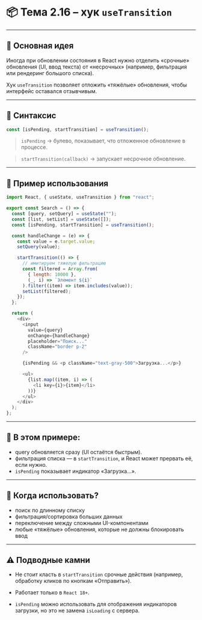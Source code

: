 # 📦 Тема 2.16 – хук `useTransition`

---

## 🚀 Основная идея

Иногда при обновлении состояния в React нужно отделить «срочные» обновления (UI, ввод текста) от «несрочных» (например, фильтрация или рендеринг большого списка).

Хук `useTransition` позволяет отложить «тяжёлые» обновления, чтобы интерфейс оставался отзывчивым.

---

## 🔹 Синтаксис

```javascript
const [isPending, startTransition] = useTransition();
```

> `isPending` → булево, показывает, что отложенное обновление в процессе.

> `startTransition(callback)` → запускает несрочное обновление.

---

## 🔹 Пример использования

```javascript
import React, { useState, useTransition } from "react";

export const Search = () => {
  const [query, setQuery] = useState("");
  const [list, setList] = useState([]);
  const [isPending, startTransition] = useTransition();

  const handleChange = (e) => {
    const value = e.target.value;
    setQuery(value);

    startTransition(() => {
      // имитируем тяжелую фильтрацию
      const filtered = Array.from(
        { length: 10000 },
        (_, i) => `Элемент ${i}`
      ).filter((item) => item.includes(value));
      setList(filtered);
    });
  };

  return (
    <div>
      <input
        value={query}
        onChange={handleChange}
        placeholder="Поиск..."
        className="border p-2"
      />

      {isPending && <p className="text-gray-500">Загрузка...</p>}

      <ul>
        {list.map((item, i) => (
          <li key={i}>{item}</li>
        ))}
      </ul>
    </div>
  );
};
```

---

## 📌 В этом примере:

- query обновляется сразу (UI остаётся быстрым).
- фильтрация списка — в `startTransition`, и React может прервать её, если нужно.
- `isPending` показывает индикатор «Загрузка...».

---

## 🔹 Когда использовать?

- поиск по длинному списку
- фильтрация/сортировка больших данных
- переключение между сложными UI-компонентами
- любые «тяжёлые» обновления, которые не должны блокировать ввод

---

## ⚠️ Подводные камни

- Не стоит класть в `startTransition` срочные действия (например, обработку кликов по кнопкам «Отправить»).

- Работает только в `React 18+`.

- `isPending` можно использовать для отображения индикаторов загрузки, но это не замена `isLoading` с сервера.

